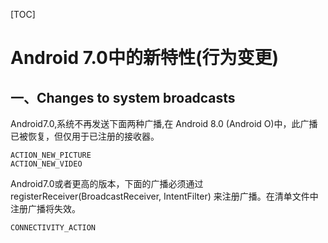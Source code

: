 [TOC]

# Android 7.0中的新特性(行为变更)

## 一、Changes to system broadcasts

Android7.0,系统不再发送下面两种广播,在 Android 8.0 (Android O)中，此广播已被恢复，但仅用于已注册的接收器。
```
ACTION_NEW_PICTURE
ACTION_NEW_VIDEO

```
Android7.0或者更高的版本，下面的广播必须通过 registerReceiver(BroadcastReceiver, IntentFilter) 来注册广播。在清单文件中注册广播将失效。
```
CONNECTIVITY_ACTION
```